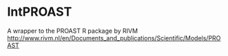 # IntPROAST
A wrapper to the PROAST R package by RIVM http://www.rivm.nl/en/Documents_and_publications/Scientific/Models/PROAST
